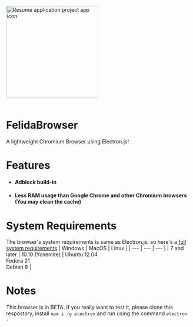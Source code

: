 
<img align="center" width="250" height="250" src="https://raw.githubusercontent.com/raluvy95/FelidaBrowser/master/icon.png" alt="Resume application project app icon"><br><br>
# FelidaBrowser 
A lightweight Chromium Browser using Electron.js!<br>

# Features
  - #### Adblock build-in
  - #### Less RAM usage than Google Chrome and other Chromium browsers (You may clean the cache)

# System Requirements
The browser's system requirements is same as Electron.js, so here's a [full system requirements](https://stackoverflow.com/questions/36306450/what-is-minimum-system-requirements-to-run-electron-apps)
| Windows | MacOS | Linux |
| --- | --- | --- |
| 7 and later | 10.10 (Yosemite) | Ubuntu 12.04<br>Fedora 21<br>Debian 8 |

# Notes
This browser is in BETA. If you really want to test it, please clone this respostory, install `npm i -g electron` and run using the command `electron .`<br>
